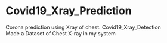 # Covid19_Xray_Prediction
Corona prediction using Xray of chest. Covid19_Xray_Detection <br>
 Made a Dataset of Chest X-ray in my system
